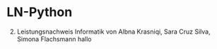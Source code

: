# LN-Python
2. Leistungsnachweis Informatik
von Albna Krasniqi, Sara Cruz Silva, Simona Flachsmann
hallo
